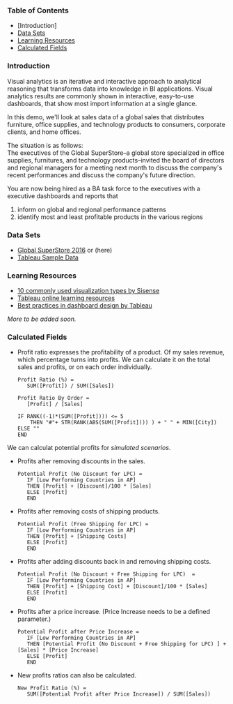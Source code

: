 ### Table of Contents

- [Introduction]
- [Data Sets](#data-sets)
- [Learning Resources](#learning-resources)
- [Calculated Fields](#calculated-fields)

### Introduction
Visual analytics is an iterative and interactive
approach to analytical reasoning that transforms data into knowledge in BI applications. Visual analytics results are commonly shown in interactive, easy-to-use dashboards, that show most import information at a single glance.

In this demo, we'll look at sales data of a global sales that distributes furniture, office supplies, and technology products to consumers, corporate clients, and home offices.

The situation is as follows: <br>
The executives of the Global SuperStore–a global store specialized in office supplies, furnitures, and technology products–invited the board of directors and regional managers for a meeting next month to discuss the company's recent performances and discuss the company's future direction.

You are now being hired as a BA task force to the executives with a executive dashboards and reports that

1. inform on global and regional performance patterns
2. identify most and least profitable products in the various regions


### Data Sets

- [Global SuperStore 2016](https://goo.gl/1v3MkF) or (here)
- [Tableau Sample Data](https://public.tableau.com/en-us/s/resources)

### Learning Resources

- [10 commonly used visualization types by Sisense](https://goo.gl/gGwoz1)
- [Tableau online learning resources](https://goo.gl/iyny4o)
- [Best practices in dashboard design by Tableau](https://goo.gl/QLG7M2)



_More to be added soon._

### Calculated Fields

- Profit ratio expresses the profitability of a product. Of my sales revenue, which percentage turns into profits. We can calculate it on the total sales and profits, or on each order individually. 

  ```
  Profit Ratio (%) =
     SUM([Profit]) / SUM([Sales])
  ```

  ```
  Profit Ratio By Order =
     [Profit] / [Sales]
  ```

  ```
  IF RANK((-1)*(SUM([Profit]))) <= 5
      THEN "#"+ STR(RANK(ABS(SUM([Profit]))) ) + " " + MIN([City])
  ELSE ""
  END
  ```

We can calculat potential profits for _simulated scenarios_.

- Profits after removing discounts in the sales.
  ```
  Potential Profit (No Discount for LPC) =
     IF [Low Performing Countries in AP]
     THEN [Profit] + [Discount]/100 * [Sales]
     ELSE [Profit]
     END
  ```
- Profits after removing costs of shipping products.

  ```
  Potential Profit (Free Shipping for LPC) =
     IF [Low Performing Countries in AP]
     THEN [Profit] + [Shipping Costs]
     ELSE [Profit]
     END
  ```
- Profits after adding discounts back in and removing shipping costs.
  ```
  Potential Profit (No Discount + Free Shipping for LPC)  =
     IF [Low Performing Countries in AP]
     THEN [Profit] + [Shipping Cost] + [Discount]/100 * [Sales]
     ELSE [Profit]
     END
  ```

- Profits after a price increase. (Price Increase needs to be a defined parameter.)
  ```
  Potential Profit after Price Increase =
     IF [Low Performing Countries in AP]
     THEN [Potential Profit (No Discount + Free Shipping for LPC) ] + [Sales] * [Price Increase]
     ELSE [Profit]
     END
  ```

- New profits ratios can also be calculated.
  ```
  New Profit Ratio (%) =
     SUM([Potential Profit after Price Increase]) / SUM([Sales])
  ```
